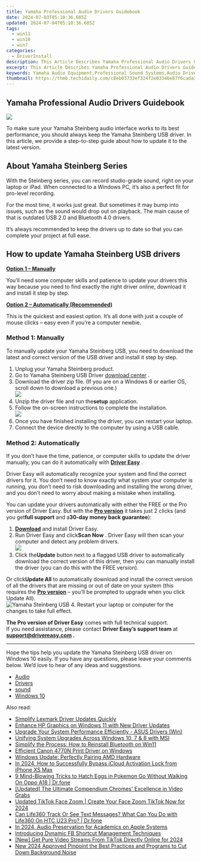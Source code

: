 ```yaml
---
title: Yamaha Professional Audio Drivers Guidebook
date: 2024-07-03T05:10:36.685Z
updated: 2024-07-04T05:10:36.685Z
tags:
  - win11
  - win10
  - win7
categories:
  - DriverInstall
description: This Article Describes Yamaha Professional Audio Drivers Guidebook
excerpt: This Article Describes Yamaha Professional Audio Drivers Guidebook
keywords: Yamaha Audio Equipment,Professional Sound Systems,Audio Driver Installation,High Fidelity Yamaha Products,Professional Yamaha Audio Drivers Guide,Sound Engineering with Yamaha,Expert Installation Manual for Yamaha Audio Drivers
thumbnail: https://thmb.techidaily.com/c8eb03733ef324f2e03346e87f6cada30d7b235c94f4a554171c0d3d8d2b2eb3.jpg
---
```


## Yamaha Professional Audio Drivers Guidebook

![](https://images.drivereasy.com/wp-content/uploads/2021/01/Yamaha-Logo-1967-1200x576.jpg)

 To make sure your Yamaha Steinberg audio interface works to its best performance, you should always keep the Yamaha Steinberg USB driver. In this article, we provide a step-to-step guide about how to update it to the latest version.

## About Yamaha Steinberg Series

 With the Steinberg series, you can record studio-grade sound, right on your laptop or iPad. When connected to a Windows PC, it’s also a perfect fit for pro-level recording.

 For the most time, it works just great. But sometimes it may bump into issues, such as the sound would drop out on playback. The main cause of that is outdated USB 2.0 and Bluetooth 4.0 drivers.

 It’s always recommended to keep the drivers up to date so that you can complete your project at full ease.

## How to update Yamaha Steinberg USB drivers

[**Option 1 – Manually**](#method1)

 You’ll need some computer skills and patience to update your drivers this way because you need to find exactly the right driver online, download it and install it step by step.

[**Option 2 – Automatically (Recommended)**](#method2)

 This is the quickest and easiest option. It’s all done with just a couple of mouse clicks – easy even if you’re a computer newbie.

### Method 1: Manually

 To manually update your Yamaha Steinberg USB, you need to download the latest and correct version of the USB driver and install it step by step.

1. Unplug your Yamaha Steinberg product.
2. Go to Yamaha Steinberg USB Driver [download center](https://www.steinberg.net/en/support/downloads%5Fhardware/yamaha%5Fsteinberg%5Fusb%5Fdriver.html) .
3. Download the driver zip file. (If you are on a Windows 8 or earlier OS, scroll down to download a previous one.)  
![](https://images.drivereasy.com/wp-content/uploads/2021/01/windows-10-64-bit.jpg)
4. Unzip the driver file and run the**setup** application.
5. Follow the on-screen instructions to complete the installation.  
![](https://images.drivereasy.com/wp-content/uploads/2021/01/next.jpg)
6. Once you have finished installing the driver, you can restart your laptop.
7. Connect the device directly to the computer by using a USB cable.

### Method 2: Automatically

 If you don’t have the time, patience, or computer skills to update the driver manually, you can do it automatically with **[Driver Easy](https://tools.techidaily.com/drivereasy/download/)**  .

 Driver Easy will automatically recognize your system and find the correct drivers for it. You don’t need to know exactly what system your computer is running, you don’t need to risk downloading and installing the wrong driver, and you don’t need to worry about making a mistake when installing.

 You can update your drivers automatically with either the FREE or the Pro version of Driver Easy. But with the [**Pro version**](https://tools.techidaily.com/drivereasy/download/) it takes just 2 clicks (and you get**full support** and a**30-day money back guarantee**):

1. **[Download](https://tools.techidaily.com/drivereasy/download/)**  and install Driver Easy.
2. Run Driver Easy and click**Scan Now** . Driver Easy will then scan your computer and detect any problem drivers.  
![](https://images.drivereasy.com/wp-content/uploads/2020/12/Scan-now-1.jpg)
3. Click the**Update** button next to a flagged USB driver to automatically download the correct version of this driver, then you can manually install the driver (you can do this with the FREE version).  

 Or click**Update All** to automatically download and install the correct version of all the drivers that are missing or out of date on your system (this requires the **[Pro version](https://tools.techidaily.com/drivereasy/download/)**  – you’ll be prompted to upgrade when you click Update All).  
![Yamaha Steinberg USB](https://images.drivereasy.com/wp-content/uploads/2021/01/usb.jpg)
4. Restart your laptop or computer for the changes to take full effect.

**The Pro version of Driver Easy** comes with full technical support.  
 If you need assistance, please contact **Driver Easy’s support team** at **[support@drivereasy.com](mailto:support@drivereasy.com) .**

---

 Hope the tips help you update the Yamaha Steinberg USB driver on Windows 10 easily. If you have any questions, please leave your comments below. We’d love to hear of any ideas and suggestions.

* [Audio](https://store.drivereasy.com/order/cart.php?PRODS=4731822&QTY=1&AFFILIATE=108875)
* [Drivers](https://tools.techidaily.com/drivereasy/download/)
* [sound](https://store.drivereasy.com/order/cart.php?PRODS=4731822&QTY=1&AFFILIATE=108875)
* [Windows 10](https://tools.techidaily.com/drivereasy/download/)

<ins class="adsbygoogle"
     style="display:block"
     data-ad-format="autorelaxed"
     data-ad-client="ca-pub-7571918770474297"
     data-ad-slot="1223367746"></ins>



<ins class="adsbygoogle"
     style="display:block"
     data-ad-client="ca-pub-7571918770474297"
     data-ad-slot="8358498916"
     data-ad-format="auto"
     data-full-width-responsive="true"></ins>

<span class="atpl-alsoreadstyle">Also read:</span>
<div><ul>
<li><a href="https://driver-install.techidaily.com/simplify-lexmark-driver-updates-quickly/"><u>Simplify Lexmark Driver Updates Quickly</u></a></li>
<li><a href="https://driver-install.techidaily.com/enhance-hp-graphics-on-windows-11-with-new-driver-updates/"><u>Enhance HP Graphics on Windows 11 with New Driver Updates</u></a></li>
<li><a href="https://driver-install.techidaily.com/upgrade-your-system-performance-efficiently-asus-drivers-win/"><u>Upgrade Your System Performance Efficiently - ASUS Drivers (Win)</u></a></li>
<li><a href="https://driver-install.techidaily.com/unifying-system-upgrades-across-windows-10-7-and-8-with-msi/"><u>Unifying System Upgrades Across Windows 10, 7 & 8 with MSI</u></a></li>
<li><a href="https://driver-install.techidaily.com/simplify-the-process-how-to-reinstall-bluetooth-on-win11/"><u>Simplify the Process: How to Reinstall Bluetooth on Win11</u></a></li>
<li><a href="https://driver-install.techidaily.com/efficient-canon-4770n-print-driver-on-windows/"><u>Efficient Canon 4770N Print Driver on Windows</u></a></li>
<li><a href="https://driver-install.techidaily.com/windows-update-perfectly-pairing-amd-hardware/"><u>Windows Update: Perfectly Pairing AMD Hardware</u></a></li>
<li><a href="https://activate-lock.techidaily.com/in-2024-how-to-successfully-bypass-icloud-activation-lock-from-iphone-xs-max-by-drfone-ios/"><u>In 2024, How to Successfully Bypass iCloud Activation Lock from iPhone XS Max</u></a></li>
<li><a href="https://android-pokemon-go.techidaily.com/9-mind-blowing-tricks-to-hatch-eggs-in-pokemon-go-without-walking-on-oppo-a18-drfone-by-drfone-virtual-android/"><u>9 Mind-Blowing Tricks to Hatch Eggs in Pokemon Go Without Walking On Oppo A18 | Dr.fone</u></a></li>
<li><a href="https://facebook-video-recording.techidaily.com/updated-the-ultimate-compendium-chromes-excellence-in-video-grabs/"><u>[Updated] The Ultimate Compendium  Chromes' Excellence in Video Grabs</u></a></li>
<li><a href="https://ai-video-editing.techidaily.com/updated-tiktok-face-zoom-create-your-face-zoom-tiktok-now-for-2024/"><u>Updated TikTok Face Zoom | Create Your Face Zoom TikTok Now for 2024</u></a></li>
<li><a href="https://fake-location.techidaily.com/can-life360-track-or-see-text-messages-what-can-you-do-with-life360-on-htc-u23-pro-drfone-by-drfone-virtual-android/"><u>Can Life360 Track Or See Text Messages? What Can You Do with Life360 On HTC U23 Pro? | Dr.fone</u></a></li>
<li><a href="https://screen-sharing-recording.techidaily.com/in-2024-audio-preservation-for-academics-on-apple-systems/"><u>In 2024, Audio Preservation for Academics on Apple Systems</u></a></li>
<li><a href="https://facebook.techidaily.com/introducing-dynamic-fb-shortcut-management-techniques/"><u>Introducing Dynamic FB Shortcut Management Techniques</u></a></li>
<li><a href="https://tiktok-video-files.techidaily.com/new-get-pure-video-streams-from-tiktok-directly-online-for-2024/"><u>[New] Get Pure Video Streams From TikTok Directly Online for 2024</u></a></li>
<li><a href="https://sound-optimizing.techidaily.com/new-2024-approved-pinpoint-the-best-practices-and-programs-to-cut-down-background-noise/"><u>New 2024 Approved Pinpoint the Best Practices and Programs to Cut Down Background Noise</u></a></li>
</ul></div>
